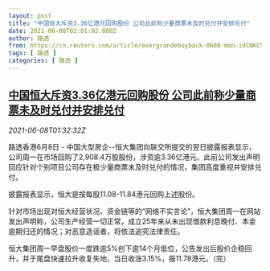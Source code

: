 ```yaml
---
layout: post
title: "中国恒大斥资3.36亿港元回购股份 公司此前称少量商票未及时兑付并安排兑付"
date: 2021-06-08T02:01:02.000Z
author: 路透
from: https://cn.reuters.com/article/evergrandebuyback-0608-mon-idCNKCS2DK03W
tags: [ 路透 ]
categories: [ 路透 ]
---
```

<!--1623117662000-->
[中国恒大斥资3.36亿港元回购股份 公司此前称少量商票未及时兑付并安排兑付](https://cn.reuters.com/article/evergrandebuyback-0608-mon-idCNKCS2DK03W)
------

<div>
<div><i>2021-06-08T01:32:32Z</i></div><p>路透香港6月8日 - 中国大型房企--恒大集团向联交所提交的翌日披露报表显示，公司周一在市场回购了2,908.4万股股份，涉资逾3.36亿港元。此前公司发出声明回应针对个别项目公司存在极少量商票未及时兑付的情况，集团高度重视并安排兑付。</p><p>披露报表显示，恒大是按每股11.08-11.84港元回购上述股份。</p><p>针对市场出现对恒大经营状况、资金链等的“网络不实言论”，恒大集团周一在网站发出声明称，公司生产经营一切正常，成立25年来从未出现借款利息晚付、本金逾期归还的情况；对恶意造谣者，将依法追究法律责任。</p><p>恒大集团周一早盘股价一度跌逾5%创下逾14个月低位，公告发出后股价企稳回升，并于尾盘快速拉升收复失地，当日收涨3.15%，报11.78港元。（完）</p>
</div>
